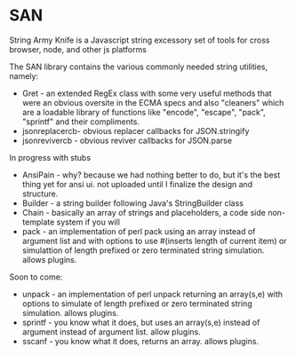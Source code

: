 # SAN
String Army Knife is a Javascript string excessory set of tools for cross browser, node, and other js platforms

The SAN library contains the various commonly needed string utilities, namely:
* Gret          - an extended RegEx class with some very useful methods that were an obvious oversite in the ECMA specs and also "cleaners" which are a loadable library of functions like "encode", "escape", "pack", "sprintf" and their compliments.
* jsonreplacercb- obvious replacer callbacks for JSON.stringify
* jsonrevivercb - obvious reviver callbacks for JSON.parse

In progress with stubs
* AnsiPain      - why? because we had nothing better to do, but it's the best thing yet for ansi ui.  not uploaded until I finalize the design and structure.
* Builder       - a string builder following Java's StringBuilder class
* Chain         - basically an array of strings and placeholders, a code side non-template system if you will
* pack          - an implementation of perl pack using an array instead of argument list and with options to use #(inserts length of current item) or simulattion of length prefixed or zero terminated string simulation. allows plugins.

Soon to come:
* unpack        - an implementation of perl unpack returning an array(s,e) with options to simulate of length prefixed or zero terminated string simulation. allows plugins.
* sprintf       - you know what it does, but uses an array(s,e) instead of argument instead of argument list. allow plugins.
* sscanf        - you know what it does, returns an array. allows plugins.

